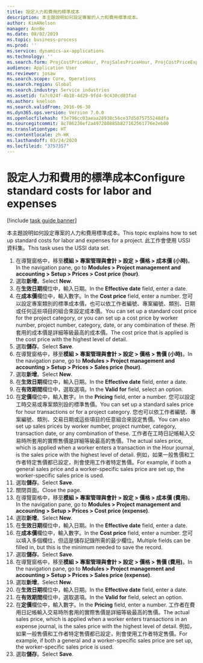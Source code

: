 ```yaml
---
title: 設定人力和費用的標準成本
description: 本主題說明如何設定專案的人力和費用標準成本。
author: KimANelson
manager: AnnBe
ms.date: 08/02/2019
ms.topic: business-process
ms.prod: ''
ms.service: dynamics-ax-applications
ms.technology: ''
ms.search.form: ProjCostPriceHour, ProjSalesPriceHour, ProjCostPriceExpense, ProjSalesPriceCost
audience: Application User
ms.reviewer: josaw
ms.search.scope: Core, Operations
ms.search.region: Global
ms.search.industry: Service industries
ms.assetid: fa7c024f-4b18-4d29-9fd4-9c430cd83fad
ms.author: knelson
ms.search.validFrom: 2016-06-30
ms.dyn365.ops.version: Version 7.0.0
ms.openlocfilehash: f3e796cc03aeaa28938c56ce37d5075755248dfa
ms.sourcegitcommit: 8c786230ef2a497280885b827162561776e2eb00
ms.translationtype: HT
ms.contentlocale: zh-HK
ms.lasthandoff: 03/24/2020
ms.locfileid: "3757357"
---
```

# <a name="configure-standard-costs-for-labor-and-expenses"></a><span data-ttu-id="d931d-103">設定人力和費用的標準成本</span><span class="sxs-lookup"><span data-stu-id="d931d-103">Configure standard costs for labor and expenses</span></span>

[!include [task guide banner](../../includes/task-guide-banner.md)]

<span data-ttu-id="d931d-104">本主題說明如何設定專案的人力和費用標準成本。</span><span class="sxs-lookup"><span data-stu-id="d931d-104">This topic explains how to set up standard costs for labor and expenses for a project.</span></span> <span data-ttu-id="d931d-105">此工作會使用 USSI 資料集。</span><span class="sxs-lookup"><span data-stu-id="d931d-105">This task uses the USSI data set.</span></span>

1. <span data-ttu-id="d931d-106">在導覽窗格中，移至**模組 > 專案管理與會計 > 設定 > 價格 > 成本價 (小時)**。</span><span class="sxs-lookup"><span data-stu-id="d931d-106">In the navigation pane, go to **Modules > Project management and accounting > Setup > Prices > Cost price (hour)**.</span></span>
2. <span data-ttu-id="d931d-107">選取**新增**。</span><span class="sxs-lookup"><span data-stu-id="d931d-107">Select **New**.</span></span>
3. <span data-ttu-id="d931d-108">在**生效日期**欄位中，輸入日期。</span><span class="sxs-lookup"><span data-stu-id="d931d-108">In the **Effective date** field, enter a date.</span></span>
4. <span data-ttu-id="d931d-109">在**成本價**欄位中，輸入數字。</span><span class="sxs-lookup"><span data-stu-id="d931d-109">In the **Cost price** field, enter a number.</span></span> <span data-ttu-id="d931d-110">您可以設定專案類別的標準成本價，也可以依工作者編號、專案編號、類別、日期或任何這些項目的組合來設定成本價。</span><span class="sxs-lookup"><span data-stu-id="d931d-110">You can set up a standard cost price for the project category, or you can set up a cost price by worker number, project number, category, date, or any combination of these.</span></span> <span data-ttu-id="d931d-111">所套用的成本價是詳細等級最高的成本價。</span><span class="sxs-lookup"><span data-stu-id="d931d-111">The cost price that is applied is the cost price with the highest level of detail.</span></span>  
5. <span data-ttu-id="d931d-112">選取**儲存**。</span><span class="sxs-lookup"><span data-stu-id="d931d-112">Select **Save**.</span></span>
6. <span data-ttu-id="d931d-113">在導覽窗格中，移至**模組 > 專案管理與會計 > 設定 > 價格 > 售價 (小時)**。</span><span class="sxs-lookup"><span data-stu-id="d931d-113">In the navigation pane, go to **Modules > Project management and accounting > Setup > Prices > Sales price (hour)**.</span></span>
7. <span data-ttu-id="d931d-114">選取**新增**。</span><span class="sxs-lookup"><span data-stu-id="d931d-114">Select **New**.</span></span>
8. <span data-ttu-id="d931d-115">在**生效日期**欄位中，輸入日期。</span><span class="sxs-lookup"><span data-stu-id="d931d-115">In the **Effective date** field, enter a date.</span></span>
9. <span data-ttu-id="d931d-116">在**有效期間**欄位中，選取選項。</span><span class="sxs-lookup"><span data-stu-id="d931d-116">In the **Valid for** field, select an option.</span></span>
10. <span data-ttu-id="d931d-117">在**定價**欄位中，輸入數字。</span><span class="sxs-lookup"><span data-stu-id="d931d-117">In the **Pricing** field, enter a number.</span></span> <span data-ttu-id="d931d-118">您可以設定工時交易或專案類別設的標準售價。</span><span class="sxs-lookup"><span data-stu-id="d931d-118">You can set up a standard sales price for hour transactions or for a project category.</span></span> <span data-ttu-id="d931d-119">您也可以依工作者編號、專案編號、類別、交易日期或這些項目的任意組合來設定售價。</span><span class="sxs-lookup"><span data-stu-id="d931d-119">You can also set up sales prices by worker number, project number, category, transaction date, or any combination of these.</span></span> <span data-ttu-id="d931d-120">工作者在工時日記帳輸入交易時所套用的實際售價是詳細等級最高的售價。</span><span class="sxs-lookup"><span data-stu-id="d931d-120">The actual sales price, which is applied when a worker enters a transaction in the Hour journal, is the sales price with the highest level of detail.</span></span> <span data-ttu-id="d931d-121">例如，如果一般售價和工作者特定售價都已設定，則會使用工作者特定售價。</span><span class="sxs-lookup"><span data-stu-id="d931d-121">For example, if both a general sales price and a worker-specific sales price are set up, the worker-specific sales price is used.</span></span>  
11. <span data-ttu-id="d931d-122">選取**儲存**。</span><span class="sxs-lookup"><span data-stu-id="d931d-122">Select **Save**.</span></span>
12. <span data-ttu-id="d931d-123">關閉頁面。</span><span class="sxs-lookup"><span data-stu-id="d931d-123">Close the page.</span></span>
13. <span data-ttu-id="d931d-124">在導覽窗格中，移至**模組 > 專案管理與會計 > 設定 > 價格 > 成本價 (費用)**。</span><span class="sxs-lookup"><span data-stu-id="d931d-124">In the navigation pane, go to **Modules > Project management and accounting > Setup > Prices > Cost price (expense)**.</span></span>
14. <span data-ttu-id="d931d-125">選取**新增**。</span><span class="sxs-lookup"><span data-stu-id="d931d-125">Select **New**.</span></span>
15. <span data-ttu-id="d931d-126">在**生效日期**欄位中，輸入日期。</span><span class="sxs-lookup"><span data-stu-id="d931d-126">In the **Effective date** field, enter a date.</span></span>
16. <span data-ttu-id="d931d-127">在**成本價**欄位中，輸入數字。</span><span class="sxs-lookup"><span data-stu-id="d931d-127">In the **Cost price** field, enter a number.</span></span> <span data-ttu-id="d931d-128">您可以填入多個欄位，但這是儲存記錄所需的最少欄位。</span><span class="sxs-lookup"><span data-stu-id="d931d-128">Multiple fields can be filled in, but this is the minimum needed to save the record.</span></span>  
17. <span data-ttu-id="d931d-129">選取**儲存**。</span><span class="sxs-lookup"><span data-stu-id="d931d-129">Select **Save**.</span></span>
18. <span data-ttu-id="d931d-130">在導覽窗格中，移至**模組 > 專案管理與會計 > 設定 > 價格 > 售價 (費用)**。</span><span class="sxs-lookup"><span data-stu-id="d931d-130">In the navigation pane, go to **Modules > Project management and accounting > Setup > Prices > Sales price (expense)**.</span></span>
19. <span data-ttu-id="d931d-131">選取**新增**。</span><span class="sxs-lookup"><span data-stu-id="d931d-131">Select **New**.</span></span>
20. <span data-ttu-id="d931d-132">在**生效日期**欄位中，輸入日期。</span><span class="sxs-lookup"><span data-stu-id="d931d-132">In the **Effective date** field, enter a date.</span></span>
21. <span data-ttu-id="d931d-133">在**有效期間**欄位中，選取選項。</span><span class="sxs-lookup"><span data-stu-id="d931d-133">In the **Valid for** field, select an option.</span></span>
22. <span data-ttu-id="d931d-134">在**定價**欄位中，輸入數字。</span><span class="sxs-lookup"><span data-stu-id="d931d-134">In the **Pricing** field, enter a number.</span></span> <span data-ttu-id="d931d-135">工作者在費用日記帳輸入交易時所套用的實際售價是詳細等級最高的售價。</span><span class="sxs-lookup"><span data-stu-id="d931d-135">The actual sales price, which is applied when a worker enters transactions in an expense journal, is the sales price with the highest level of detail.</span></span> <span data-ttu-id="d931d-136">例如，如果一般售價和工作者特定售價都已設定，則會使用工作者特定售價。</span><span class="sxs-lookup"><span data-stu-id="d931d-136">For example, if both a general and a worker-specific sales price are set up, the worker-specific sales price is used.</span></span>  
23. <span data-ttu-id="d931d-137">選取**儲存**。</span><span class="sxs-lookup"><span data-stu-id="d931d-137">Select **Save**.</span></span>

